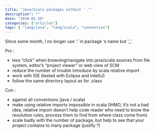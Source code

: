 ```yaml
---
title: "Java/Scala packages without '.'"
description": ""
date: "2010-01-20"
categories: ["articles"]
tags: [ "lang/java", "lang/scala", "convention"]
---
```

Since some month, I no longer use ‘.’ in package ‘s name but ‘_’.

Pro :

*   less “click” when browsing/navigate into java/scala sources from file system, editor’s “project viewer” or web view of SCM
*   reduce the number of trouble introduce by scala relative import
*   work with IDE (tested with Eclipse and IntelliJ)
*   follow the same directory layout as for .class

Con :

*   against all conventions (java / scala)
*   make using relative imports impossible in scala (IHMO, It’s not a bad idea, relative import doesn’t help code reader who need to know the resolution rules, process them to find from where class come from)
*   scale badly with the number of package, but help to see that your project contains to many package (justify ?)